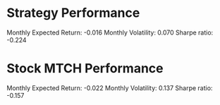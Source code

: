 # Strategy Performance
Monthly Expected Return: -0.016
Monthly Volatility: 0.070
Sharpe ratio: -0.224
# Stock MTCH Performance
Monthly Expected Return: -0.022
Monthly Volatility: 0.137
Sharpe ratio: -0.157
